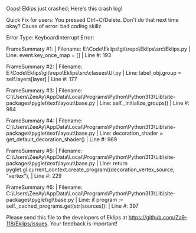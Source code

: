 Oops! Eklips just crashed;
Here's this crash log!

Quick Fix for users: You pressed Ctrl+C/Delete. Don't do that next time okay?
Cause of error: bad coding skillz

Error Type: KeyboardInterrupt
Error: 

FrameSummary #1:
  | Filename: E:\Code\Eklips\git\repo\Eklips\src\Eklips.py
  | Line: event.key_once_map = []
  | Line #: 193

FrameSummary #2:
  | Filename: E:\Code\Eklips\git\repo\Eklips\src\classes\UI.py
  | Line: label_obj.group          = self.layers[layer]
  | Line #: 177

FrameSummary #3:
  | Filename: C:\Users\ZeeAy\AppData\Local\Programs\Python\Python313\Lib\site-packages\pyglet\text\layout\base.py
  | Line: self._initialize_groups()
  | Line #: 984

FrameSummary #4:
  | Filename: C:\Users\ZeeAy\AppData\Local\Programs\Python\Python313\Lib\site-packages\pyglet\text\layout\base.py
  | Line: decoration_shader = get_default_decoration_shader()
  | Line #: 969

FrameSummary #5:
  | Filename: C:\Users\ZeeAy\AppData\Local\Programs\Python\Python313\Lib\site-packages\pyglet\text\layout\base.py
  | Line: return pyglet.gl.current_context.create_program((decoration_vertex_source, "vertex"),
  | Line #: 229

FrameSummary #6:
  | Filename: C:\Users\ZeeAy\AppData\Local\Programs\Python\Python313\Lib\site-packages\pyglet\gl\base.py
  | Line: if program := self._cached_programs.get(str(sources)):
  | Line #: 397


Please send this file to the developers of Eklips at https://github.com/Za9-118/Eklips/issues. 
Your feedback is important!